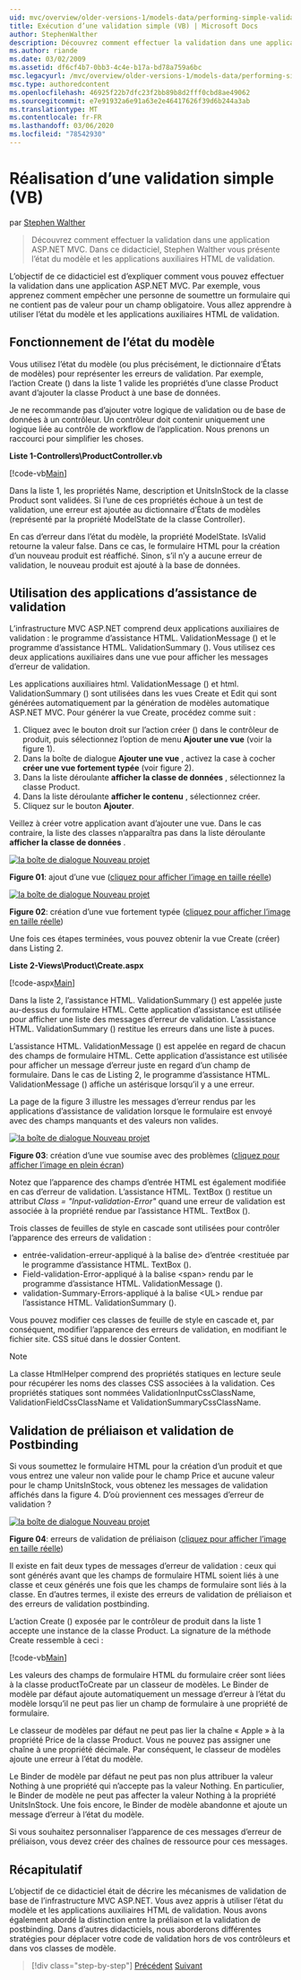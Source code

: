 ```yaml
---
uid: mvc/overview/older-versions-1/models-data/performing-simple-validation-vb
title: Exécution d’une validation simple (VB) | Microsoft Docs
author: StephenWalther
description: Découvrez comment effectuer la validation dans une application ASP.NET MVC. Dans ce didacticiel, Stephen Walther vous présente l’état du modèle et la validation du programme d’assistance HTML...
ms.author: riande
ms.date: 03/02/2009
ms.assetid: df6cf4b7-0bb3-4c4e-b17a-bd78a759a6bc
msc.legacyurl: /mvc/overview/older-versions-1/models-data/performing-simple-validation-vb
msc.type: authoredcontent
ms.openlocfilehash: 46925f22b7dfc23f2bb89b8d2fff0cbd8ae49062
ms.sourcegitcommit: e7e91932a6e91a63e2e46417626f39d6b244a3ab
ms.translationtype: MT
ms.contentlocale: fr-FR
ms.lasthandoff: 03/06/2020
ms.locfileid: "78542930"
---
```

# <a name="performing-simple-validation-vb"></a>Réalisation d’une validation simple (VB)

par [Stephen Walther](https://github.com/StephenWalther)

> Découvrez comment effectuer la validation dans une application ASP.NET MVC. Dans ce didacticiel, Stephen Walther vous présente l’état du modèle et les applications auxiliaires HTML de validation.

L’objectif de ce didacticiel est d’expliquer comment vous pouvez effectuer la validation dans une application ASP.NET MVC. Par exemple, vous apprenez comment empêcher une personne de soumettre un formulaire qui ne contient pas de valeur pour un champ obligatoire. Vous allez apprendre à utiliser l’état du modèle et les applications auxiliaires HTML de validation.

## <a name="understanding-model-state"></a>Fonctionnement de l’état du modèle

Vous utilisez l’état du modèle (ou plus précisément, le dictionnaire d’États de modèles) pour représenter les erreurs de validation. Par exemple, l’action Create () dans la liste 1 valide les propriétés d’une classe Product avant d’ajouter la classe Product à une base de données.

Je ne recommande pas d’ajouter votre logique de validation ou de base de données à un contrôleur. Un contrôleur doit contenir uniquement une logique liée au contrôle de workflow de l’application. Nous prenons un raccourci pour simplifier les choses.

**Liste 1-Controllers\ProductController.vb**

[!code-vb[Main](performing-simple-validation-vb/samples/sample1.vb)]

Dans la liste 1, les propriétés Name, description et UnitsInStock de la classe Product sont validées. Si l’une de ces propriétés échoue à un test de validation, une erreur est ajoutée au dictionnaire d’États de modèles (représenté par la propriété ModelState de la classe Controller).

En cas d’erreur dans l’état du modèle, la propriété ModelState. IsValid retourne la valeur false. Dans ce cas, le formulaire HTML pour la création d’un nouveau produit est réaffiché. Sinon, s’il n’y a aucune erreur de validation, le nouveau produit est ajouté à la base de données.

## <a name="using-the-validation-helpers"></a>Utilisation des applications d’assistance de validation

L’infrastructure MVC ASP.NET comprend deux applications auxiliaires de validation : le programme d’assistance HTML. ValidationMessage () et le programme d’assistance HTML. ValidationSummary (). Vous utilisez ces deux applications auxiliaires dans une vue pour afficher les messages d’erreur de validation.

Les applications auxiliaires html. ValidationMessage () et html. ValidationSummary () sont utilisées dans les vues Create et Edit qui sont générées automatiquement par la génération de modèles automatique ASP.NET MVC. Pour générer la vue Create, procédez comme suit :

1. Cliquez avec le bouton droit sur l’action créer () dans le contrôleur de produit, puis sélectionnez l’option de menu **Ajouter une vue** (voir la figure 1).
2. Dans la boîte de dialogue **Ajouter une vue** , activez la case à cocher **créer une vue fortement typée** (voir figure 2).
3. Dans la liste déroulante **afficher la classe de données** , sélectionnez la classe Product.
4. Dans la liste déroulante **afficher le contenu** , sélectionnez créer.
5. Cliquez sur le bouton **Ajouter**.

Veillez à créer votre application avant d’ajouter une vue. Dans le cas contraire, la liste des classes n’apparaîtra pas dans la liste déroulante **afficher la classe de données** .

[![la boîte de dialogue Nouveau projet](performing-simple-validation-vb/_static/image1.jpg)](performing-simple-validation-vb/_static/image1.png)

**Figure 01**: ajout d’une vue ([cliquez pour afficher l’image en taille réelle](performing-simple-validation-vb/_static/image2.png))

[![la boîte de dialogue Nouveau projet](performing-simple-validation-vb/_static/image2.jpg)](performing-simple-validation-vb/_static/image3.png)

**Figure 02**: création d’une vue fortement typée ([cliquez pour afficher l’image en taille réelle](performing-simple-validation-vb/_static/image4.png))

Une fois ces étapes terminées, vous pouvez obtenir la vue Create (créer) dans Listing 2.

**Liste 2-Views\Product\Create.aspx**

[!code-aspx[Main](performing-simple-validation-vb/samples/sample2.aspx)]

Dans la liste 2, l’assistance HTML. ValidationSummary () est appelée juste au-dessus du formulaire HTML. Cette application d’assistance est utilisée pour afficher une liste des messages d’erreur de validation. L’assistance HTML. ValidationSummary () restitue les erreurs dans une liste à puces.

L’assistance HTML. ValidationMessage () est appelée en regard de chacun des champs de formulaire HTML. Cette application d’assistance est utilisée pour afficher un message d’erreur juste en regard d’un champ de formulaire. Dans le cas de Listing 2, le programme d’assistance HTML. ValidationMessage () affiche un astérisque lorsqu’il y a une erreur.

La page de la figure 3 illustre les messages d’erreur rendus par les applications d’assistance de validation lorsque le formulaire est envoyé avec des champs manquants et des valeurs non valides.

[![la boîte de dialogue Nouveau projet](performing-simple-validation-vb/_static/image3.jpg)](performing-simple-validation-vb/_static/image5.png)

**Figure 03**: création d’une vue soumise avec des problèmes ([cliquez pour afficher l’image en plein écran](performing-simple-validation-vb/_static/image6.png))

Notez que l’apparence des champs d’entrée HTML est également modifiée en cas d’erreur de validation. L’assistance HTML. TextBox () restitue un attribut *Class = "Input-validation-Error"* quand une erreur de validation est associée à la propriété rendue par l’assistance HTML. TextBox ().

Trois classes de feuilles de style en cascade sont utilisées pour contrôler l’apparence des erreurs de validation :

- entrée-validation-erreur-appliqué à la balise de&gt; d’entrée &lt;restituée par le programme d’assistance HTML. TextBox ().
- Field-validation-Error-appliqué à la balise &lt;span&gt; rendu par le programme d’assistance HTML. ValidationMessage ().
- validation-Summary-Errors-appliqué à la balise &lt;UL&gt; rendue par l’assistance HTML. ValidationSummary ().

Vous pouvez modifier ces classes de feuille de style en cascade et, par conséquent, modifier l’apparence des erreurs de validation, en modifiant le fichier site. CSS situé dans le dossier Content.

> [!NOTE] 
> 
> La classe HtmlHelper comprend des propriétés statiques en lecture seule pour récupérer les noms des classes CSS associées à la validation. Ces propriétés statiques sont nommées ValidationInputCssClassName, ValidationFieldCssClassName et ValidationSummaryCssClassName.

## <a name="prebinding-validation-and-postbinding-validation"></a>Validation de préliaison et validation de Postbinding

Si vous soumettez le formulaire HTML pour la création d’un produit et que vous entrez une valeur non valide pour le champ Price et aucune valeur pour le champ UnitsInStock, vous obtenez les messages de validation affichés dans la figure 4. D’où proviennent ces messages d’erreur de validation ?

[![la boîte de dialogue Nouveau projet](performing-simple-validation-vb/_static/image4.jpg)](performing-simple-validation-vb/_static/image7.png)

**Figure 04**: erreurs de validation de préliaison ([cliquez pour afficher l’image en taille réelle](performing-simple-validation-vb/_static/image8.png))

Il existe en fait deux types de messages d’erreur de validation : ceux qui sont générés avant que les champs de formulaire HTML soient liés à une classe et ceux générés une fois que les champs de formulaire sont liés à la classe. En d’autres termes, il existe des erreurs de validation de préliaison et des erreurs de validation postbinding.

L’action Create () exposée par le contrôleur de produit dans la liste 1 accepte une instance de la classe Product. La signature de la méthode Create ressemble à ceci :

[!code-vb[Main](performing-simple-validation-vb/samples/sample3.vb)]

Les valeurs des champs de formulaire HTML du formulaire créer sont liées à la classe productToCreate par un classeur de modèles. Le Binder de modèle par défaut ajoute automatiquement un message d’erreur à l’état du modèle lorsqu’il ne peut pas lier un champ de formulaire à une propriété de formulaire.

Le classeur de modèles par défaut ne peut pas lier la chaîne « Apple » à la propriété Price de la classe Product. Vous ne pouvez pas assigner une chaîne à une propriété décimale. Par conséquent, le classeur de modèles ajoute une erreur à l’état du modèle.

Le Binder de modèle par défaut ne peut pas non plus attribuer la valeur Nothing à une propriété qui n’accepte pas la valeur Nothing. En particulier, le Binder de modèle ne peut pas affecter la valeur Nothing à la propriété UnitsInStock. Une fois encore, le Binder de modèle abandonne et ajoute un message d’erreur à l’état du modèle.

Si vous souhaitez personnaliser l’apparence de ces messages d’erreur de préliaison, vous devez créer des chaînes de ressource pour ces messages.

## <a name="summary"></a>Récapitulatif

L’objectif de ce didacticiel était de décrire les mécanismes de validation de base de l’infrastructure MVC ASP.NET. Vous avez appris à utiliser l’état du modèle et les applications auxiliaires HTML de validation. Nous avons également abordé la distinction entre la préliaison et la validation de postbinding. Dans d’autres didacticiels, nous aborderons différentes stratégies pour déplacer votre code de validation hors de vos contrôleurs et dans vos classes de modèle.

> [!div class="step-by-step"]
> [Précédent](displaying-a-table-of-database-data-vb.md)
> [Suivant](validating-with-the-idataerrorinfo-interface-vb.md)
